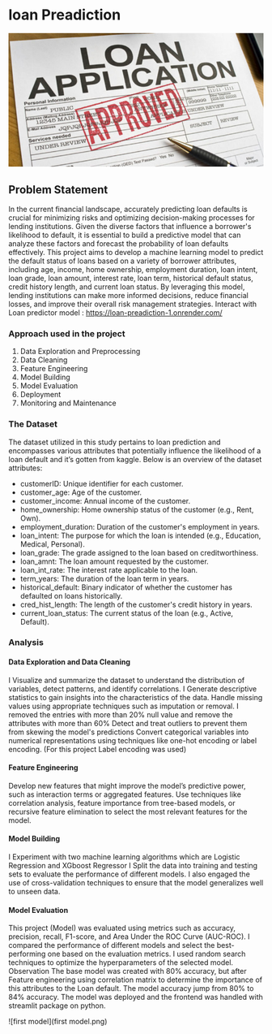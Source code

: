 # loan Preadiction
![](LOAN.jpg)
## Problem Statement
In the current financial landscape, accurately predicting loan defaults is crucial for minimizing risks and optimizing decision-making processes for lending institutions. Given the diverse factors that influence a borrower's likelihood to default, it is essential to build a predictive model that can analyze these factors and forecast the probability of loan defaults effectively.
This project aims to develop a machine learning model to predict the default status of loans based on a variety of borrower attributes, including age, income, home ownership, employment duration, loan intent, loan grade, loan amount, interest rate, loan term, historical default status, credit history length, and current loan status. By leveraging this model, lending institutions can make more informed decisions, reduce financial losses, and improve their overall risk management strategies.
Interact with Loan predictor model : https://loan-preadiction-1.onrender.com/
### Approach used in the project
1. Data Exploration and Preprocessing
2. Data Cleaning
3. Feature Engineering
4. Model Building
5. Model Evaluation
6. Deployment
7. Monitoring and Maintenance

### The Dataset
The dataset utilized in this study pertains to loan prediction and encompasses various attributes that potentially influence the likelihood of a loan default and it’s gotten from  kaggle. Below is an overview of the dataset attributes:
- customerID: Unique identifier for each customer.
- customer_age: Age of the customer.
- customer_income: Annual income of the customer.
- home_ownership: Home ownership status of the customer (e.g., Rent, Own).
- employment_duration: Duration of the customer's employment in years.
- loan_intent: The purpose for which the loan is intended (e.g., Education, Medical, Personal).
- loan_grade: The grade assigned to the loan based on creditworthiness.
- loan_amnt: The loan amount requested by the customer.
- loan_int_rate: The interest rate applicable to the loan.
- term_years: The duration of the loan term in years.
- historical_default: Binary indicator of whether the customer has defaulted on loans historically.
- cred_hist_length: The length of the customer's credit history in years.
- current_loan_status: The current status of the loan (e.g., Active, Default).

### Analysis
#### Data Exploration and Data Cleaning
I Visualize and summarize the dataset to understand the distribution of variables, detect patterns, and identify correlations.
I Generate descriptive statistics to gain insights into the characteristics of the data.
Handle missing values using appropriate techniques such as imputation or removal. I removed the entries with more than 20% null value and remove the attributes with more than 60%
Detect and treat outliers to prevent them from skewing the model's predictions
Convert categorical variables into numerical representations using techniques like one-hot encoding or label encoding. (For this project Label encoding was used)

#### Feature Engineering
Develop new features that might improve the model’s predictive power, such as interaction terms or aggregated features.
Use techniques like correlation analysis, feature importance from tree-based models, or recursive feature elimination to select the most relevant features for the model.
#### Model Building
I Experiment with two machine learning algorithms which are Logistic Regression and XGboost Regressor
I Split the data into training and testing sets to evaluate the performance of different models.
I also engaged the use of cross-validation techniques to ensure that the model generalizes well to unseen data.
 #### Model Evaluation
This project (Model) was evaluated using metrics such as accuracy, precision, recall, F1-score, and Area Under the ROC Curve (AUC-ROC).
I compared the performance of different models and select the best-performing one based on the evaluation metrics.
I used random search techniques to optimize the hyperparameters of the selected model.
 Observation
The base model was created with 80% accuracy, but after Feature engineering using correlation matrix to determine the importance of this attributes to the Loan default. The model accuracy jump from 80% to 84% accuracy.
The model was deployed and the frontend was handled with streamlit package on python.

![first model](first model.png)

